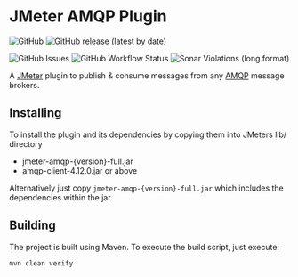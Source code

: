# JMeter AMQP Plugin

![GitHub](https://img.shields.io/github/license/a1dutch/jmeter-amqp?label=License&style=for-the-badge)
![GitHub release (latest by date)](https://img.shields.io/github/v/release/a1dutch/jmeter-amqp?label=Latest%20Release&style=for-the-badge)

![GitHub Issues](https://img.shields.io/github/issues/a1dutch/jmeter-amqp?label=Issues&style=for-the-badge)
![GitHub Workflow Status](https://img.shields.io/github/workflow/status/a1dutch/jmeter-amqp/master?label=Build%20Status&style=for-the-badge)
![Sonar Violations (long format)](https://img.shields.io/sonar/violations/a1dutch_jmeter-amqp/master?format=long&label=Sonar%20Violations&server=https%3A%2F%2Fsonarcloud.io&style=for-the-badge)


A [JMeter](http://jmeter.apache.org/) plugin to publish & consume messages from any [AMQP](http://www.amqp.org/) message brokers.

## Installing

To install the plugin and its dependencies by copying them into JMeters lib/ directory

* jmeter-amqp-{version}-full.jar
* amqp-client-4.12.0.jar or above

Alternatively just copy `jmeter-amqp-{version}-full.jar` which includes the dependencies within the jar.

## Building

The project is built using Maven. To execute the build script, just execute:

`mvn clean verify`
